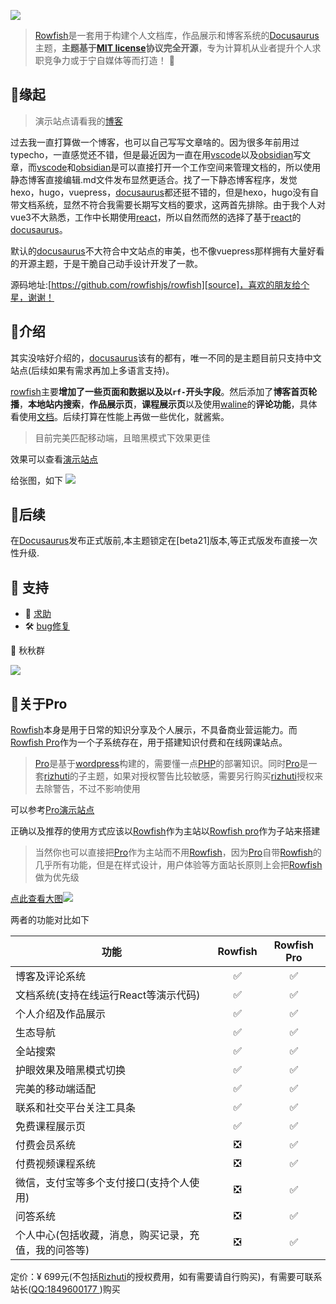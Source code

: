 [rowfish]:https://pincman.com/rowfish
[source]: https://github.com/rowfishjs/rowfish
[pincman ]: https://pincman.com
[discussions]: https://github.com/rowfishjs/rowfish/discussions
[issue]: https://github.com/rowfishjs/rowfish/issues
[usage]: https://pincman.com/docs/rowfish/overviewpro:https://pincman.com/rowfish/pro
[pro]:https://pincman.com/rowfish#关于pro
[pincman]: https://pincman.com/
[docusaurus]: https://docusaurus.io
[php]: https://php.net
[wordpress]: https://wordpress.org

[laravel]: https://laravel.com

[nextjs]: https://nextjs.org
[nestjs]: https://nestjs.com
[typescript]: https://typescript.org
[vscode]: https://code.visualstudio.com/
[waline]: https://waline.js.org/
[obsidian]: https://obsidian.md/
[react]: https://reactjs.org
[vscode]: https://code.visualstudio.com
[obsidian]: https://obsidian.md
[rizhuti]: https://ritheme.com/theme/792.html
[tailwind]: https://tailwindcss.com/
[antd]: https://ant.design/index-cn
[docspress]: https://wordpress.org/plugins/docspress
[anspress]: https://anspress.net
[vercel]: https://vercel.com
[oneinstack]: https://oneinstack.com
[gitea]: https://gitea.io
[drone]: https://www.drone.io
[markdown]: https://www.markdownguide.org/
[qq]: http://wpa.qq.com/msgrd?v=3&uin=1849600177&site=qq&menu=yes
[rowfish-qq-group]: https://qm.qq.com/cgi-bin/qm/qr?k=gs1EYHC5nzneWJ6kZJQ1TtMY9sLP-H5R&jump_from=webapi
[pro-qq-group]: https://qm.qq.com/cgi-bin/qm/qr?k=8eLi_sZAEXR4WOd3xNqI058aOviOXLHU&jump_from=webapi/

![](https://pic.pincman.com/media/202206301202195.png?imageMogr2/format/webp)
>   [Rowfish][rowfish]是一套用于构建个人文档库，作品展示和博客系统的[Docusaurus][docusaurus]主题，**主题基于[MIT license](https://opensource.org/licenses/MIT)协议完全开源**，专为计算机从业者提升个人求职竞争力或于宁自媒体等而打造！ 🐳

## 🚀缘起

>    演示站点请看我的[博客][pincman]

过去我一直打算做一个博客，也可以自己写写文章啥的。因为很多年前用过typecho，一直感觉还不错，但是最近因为一直在用[vscode][vscode]以及[obsidian][obsidian]写文章，而[vscode][vscode]和[obsidian][obsidian]是可以直接打开一个工作空间来管理文档的，所以使用静态博客直接编辑.md文件发布显然更适合。找了一下静态博客程序，发觉hexo，hugo，vuepress，[docusaurus][docusaurus]都还挺不错的，但是hexo，hugo没有自带文档系统，显然不符合我需要长期写文档的要求，这两首先排除。由于我个人对vue3不大熟悉，工作中长期使用[react][react]，所以自然而然的选择了基于[react][react]的[docusaurus][docusaurus]。

默认的[docusaurus][docusaurus]不大符合中文站点的审美，也不像vuepress那样拥有大量好看的开源主题，于是干脆自己动手设计开发了一款。

源码地址:[https://github.com/rowfishjs/rowfish][source]，喜欢的朋友给个星，谢谢！

## 🍃介绍

其实没啥好介绍的，[docusaurus][docusaurus]该有的都有，唯一不同的是主题目前只支持中文站点(后续如果有需求再加上多语言支持)。

[rowfish][rowfish]主要**增加了一些页面和数据以及以`rf-`开头字段**。然后添加了**博客首页轮播**，**本地站内搜索**，**作品展示页**，**课程展示页**以及使用[waline][waline]的**评论功能**，具体看使用[文档][usage]。后续打算在性能上再做一些优化，就酱紫。

>   目前完美匹配移动端，且暗黑模式下效果更佳

效果可以查看[演示站点][pincman]

给张图，如下
![](https://pic.pincman.com/media/202207012135423.png)
## 🌴后续

在[Docusaurus][docusaurus]发布正式版前,本主题锁定在[beta21]版本,等正式版发布直接一次性升级.

## 🔭 支持

-   🍓 [求助][discussions]
-   🛠️ [bug修复][issue]

 🍉 秋秋群

![](https://pic.pincman.com/media/202207011929335.png)

## 🐬关于Pro

[Rowfish][rowfish]本身是用于日常的知识分享及个人展示，不具备商业营运能力。而[Rowfish Pro][pro]作为一个子系统存在，用于搭建知识付费和在线网课站点。

>   [Pro][pro]是基于[wordpress][wordpress]构建的，需要懂一点[PHP][php]的部署知识。同时[Pro][pro]是一套[rizhuti][rizhuti]的子主题，如果对授权警告比较敏感，需要另行购买[rizhuti][rizhuti]授权来去除警告，不过不影响使用

可以参考[Pro演示站点](https://v.pincman.com)

正确以及推荐的使用方式应该以[Rowfish][rowfish]作为主站以[Rowfish pro][pro]作为子站来搭建

>   当然你也可以直接把[Pro][pro]作为主站而不用[Rowfish][rowfish]，因为[Pro][pro]自带[Rowfish][rowfish]的几乎所有功能，但是在样式设计，用户体验等方面站长原则上会把[Rowfish][rowfish]做为优先级

[点此查看大图](https://pic.pincman.com/media/202207011647835.png)![](https://pic.pincman.com/media/202207011647835.png)

两者的功能对比如下

| 功能                                                 | Rowfish | Rowfish Pro |
| ---------------------------------------------------- | :-----: | :---------: |
| 博客及评论系统                                       |    ✅    |      ✅      |
| 文档系统(支持在线运行React等演示代码)                |    ✅    |      ✅      |
| 个人介绍及作品展示                                   |    ✅    |      ✅      |
| 生态导航                                             |    ✅    |      ✅      |
| 全站搜索                                             |    ✅    |      ✅      |
| 护眼效果及暗黑模式切换                               |    ✅    |      ✅      |
| 完美的移动端适配                                     |    ✅    |      ✅      |
| 联系和社交平台关注工具条                             |    ✅    |      ✅      |
| 免费课程展示页                                       |    ✅    |      ✅      |
| 付费会员系统                                         |    ❎    |      ✅      |
| 付费视频课程系统                                     |    ❎    |      ✅      |
| 微信，支付宝等多个支付接口(支持个人使用)             |    ❎    |      ✅      |
| 问答系统                                             |    ❎    |      ✅      |
| 个人中心(包括收藏，消息，购买记录，充值，我的问答等) |    ❎    |      ✅      |

定价：¥ 699元(不包括[Rizhuti][rizhuti]的授权费用，如有需要请自行购买)，有需要可联系站长([QQ:1849600177 ][qq])购买